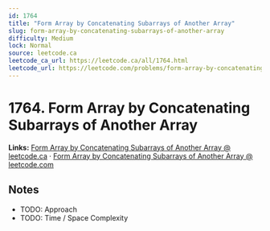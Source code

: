 ```yaml
--- 
id: 1764
title: "Form Array by Concatenating Subarrays of Another Array"
slug: form-array-by-concatenating-subarrays-of-another-array
difficulty: Medium
lock: Normal
source: leetcode.ca
leetcode_ca_url: https://leetcode.ca/all/1764.html
leetcode_url: https://leetcode.com/problems/form-array-by-concatenating-subarrays-of-another-array/
---
```


# 1764. Form Array by Concatenating Subarrays of Another Array

**Links:** [Form Array by Concatenating Subarrays of Another Array @ leetcode.ca](https://leetcode.ca/all/1764.html) · [Form Array by Concatenating Subarrays of Another Array @ leetcode.com](https://leetcode.com/problems/form-array-by-concatenating-subarrays-of-another-array/)

## Notes
- TODO: Approach
- TODO: Time / Space Complexity

